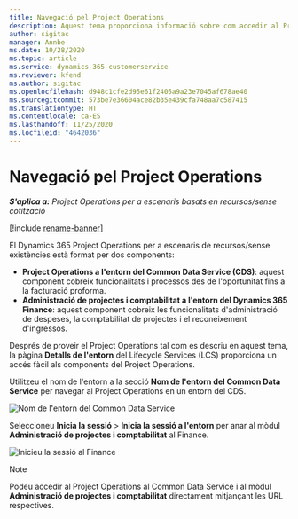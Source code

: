 ```yaml
---
title: Navegació pel Project Operations
description: Aquest tema proporciona informació sobre com accedir al Project Operations des del Lifecycle Services.
author: sigitac
manager: Annbe
ms.date: 10/28/2020
ms.topic: article
ms.service: dynamics-365-customerservice
ms.reviewer: kfend
ms.author: sigitac
ms.openlocfilehash: d948c1cfe2d95e61f2405a9a23e7045af678ae40
ms.sourcegitcommit: 573be7e36604ace82b35e439cfa748aa7c587415
ms.translationtype: HT
ms.contentlocale: ca-ES
ms.lasthandoff: 11/25/2020
ms.locfileid: "4642036"
---
```

# <a name="navigate-project-operations"></a>Navegació pel Project Operations

_**S'aplica a:** Project Operations per a escenaris basats en recursos/sense cotització_

[!include [rename-banner](~/includes/cc-data-platform-banner.md)]

El Dynamics 365 Project Operations per a escenaris de recursos/sense existències està format per dos components: 

 - **Project Operations a l'entorn del Common Data Service (CDS)**: aquest component cobreix funcionalitats i processos des de l'oportunitat fins a la facturació proforma. 
 - **Administració de projectes i comptabilitat a l'entorn del Dynamics 365 Finance**: aquest component cobreix les funcionalitats d'administració de despeses, la comptabilitat de projectes i el reconeixement d'ingressos. 

Després de proveir el Project Operations tal com es descriu en aquest tema, la pàgina **Detalls de l'entorn** del Lifecycle Services (LCS) proporciona un accés fàcil als components del Project Operations.  

Utilitzeu el nom de l'entorn a la secció **Nom de l'entorn del Common Data Service** per navegar al Project Operations en un entorn del CDS. 

  ![Nom de l'entorn del Common Data Service](./media/environment-name.PNG)

Seleccioneu **Inicia la sessió** > **Inicia la sessió a l'entorn** per anar al mòdul **Administració de projectes i comptabilitat** al Finance.  

   ![Inicieu la sessió al Finance](./media/environment-login.PNG)

> [!NOTE]
> Podeu accedir al Project Operations al Common Data Service i al mòdul **Administració de projectes i comptabilitat** directament mitjançant les URL respectives. 
